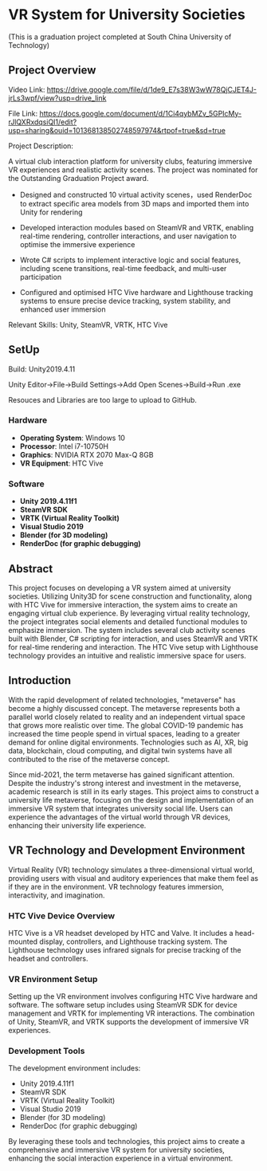 # VR System for University Societies

(This is a graduation project completed at South China University of Technology)

## Project Overview

Video Link: https://drive.google.com/file/d/1de9_E7s38W3wW78QjCJET4J-jrLs3wpf/view?usp=drive_link

File Link: https://docs.google.com/document/d/1Ci4qybMZv_5GPIcMy-rJlQXRxdqsiQI1/edit?usp=sharing&ouid=101368138502748597974&rtpof=true&sd=true

Project Description:

A virtual club interaction platform for university clubs, featuring immersive VR experiences and realistic activity scenes. The project was nominated for the Outstanding Graduation Project award.

- Designed and constructed 10 virtual activity scenes，used RenderDoc to extract specific area models from 3D maps and imported them into Unity for rendering

- Developed interaction modules based on SteamVR and VRTK, enabling real-time rendering, controller interactions, and user navigation to optimise the immersive experience

- Wrote C# scripts to implement interactive logic and social features, including scene transitions, real-time feedback, and multi-user participation

- Configured and optimised HTC Vive hardware and Lighthouse tracking systems to ensure precise device tracking, system stability, and enhanced user immersion

Relevant Skills: Unity, SteamVR, VRTK, HTC Vive




## SetUp

Build: Unity2019.4.11  

Unity Editor->File->Build Settings->Add Open Scenes->Build->Run .exe

Resouces and Libraries are too large to upload to GitHub.

### Hardware

- **Operating System**: Windows 10
- **Processor**: Intel i7-10750H
- **Graphics**: NVIDIA RTX 2070 Max-Q 8GB
- **VR Equipment**: HTC Vive

### Software
- **Unity 2019.4.11f1**
- **SteamVR SDK**
- **VRTK (Virtual Reality Toolkit)**
- **Visual Studio 2019**
- **Blender (for 3D modeling)**
- **RenderDoc (for graphic debugging)**

## Abstract
This project focuses on developing a VR system aimed at university societies. Utilizing Unity3D for scene construction and functionality, along with HTC Vive for immersive interaction, the system aims to create an engaging virtual club experience. By leveraging virtual reality technology, the project integrates social elements and detailed functional modules to emphasize immersion. The system includes several club activity scenes built with Blender, C# scripting for interaction, and uses SteamVR and VRTK for real-time rendering and interaction. The HTC Vive setup with Lighthouse technology provides an intuitive and realistic immersive space for users.

## Introduction
With the rapid development of related technologies, "metaverse" has become a highly discussed concept. The metaverse represents both a parallel world closely related to reality and an independent virtual space that grows more realistic over time. The global COVID-19 pandemic has increased the time people spend in virtual spaces, leading to a greater demand for online digital environments. Technologies such as AI, XR, big data, blockchain, cloud computing, and digital twin systems have all contributed to the rise of the metaverse concept.

Since mid-2021, the term metaverse has gained significant attention. Despite the industry's strong interest and investment in the metaverse, academic research is still in its early stages. This project aims to construct a university life metaverse, focusing on the design and implementation of an immersive VR system that integrates university social life. Users can experience the advantages of the virtual world through VR devices, enhancing their university life experience.

## VR Technology and Development Environment
Virtual Reality (VR) technology simulates a three-dimensional virtual world, providing users with visual and auditory experiences that make them feel as if they are in the environment. VR technology features immersion, interactivity, and imagination.

### HTC Vive Device Overview
HTC Vive is a VR headset developed by HTC and Valve. It includes a head-mounted display, controllers, and Lighthouse tracking system. The Lighthouse technology uses infrared signals for precise tracking of the headset and controllers.

### VR Environment Setup
Setting up the VR environment involves configuring HTC Vive hardware and software. The software setup includes using SteamVR SDK for device management and VRTK for implementing VR interactions. The combination of Unity, SteamVR, and VRTK supports the development of immersive VR experiences.

### Development Tools
The development environment includes:
- Unity 2019.4.11f1
- SteamVR SDK
- VRTK (Virtual Reality Toolkit)
- Visual Studio 2019
- Blender (for 3D modeling)
- RenderDoc (for graphic debugging)

By leveraging these tools and technologies, this project aims to create a comprehensive and immersive VR system for university societies, enhancing the social interaction experience in a virtual environment.
